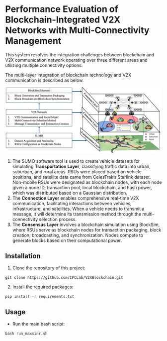 # Performance Evaluation of Blockchain-Integrated V2X Networks with Multi-Connectivity Management

This system resolves the integration challenges between blockchain and V2X communication network operating over three different areas and utilizing multiple connectivity options.

The multi-layer integration of blockchain technology and V2X communication is described as below.

<div align="center">
    <img src="./assets/system2.png?raw=true" width=700>
</div>

1. The SUMO software tool is used to create vehicle datasets for simulating **Transportation Layer**, classifying traffic data into urban, suburban, and rural areas. RSUs were placed based on vehicle positions, and satellite data came from CelesTrak’s Starlink dataset. Non-mobile RSUs were designated as blockchain nodes, with each node given a node ID, transaction pool, local blockchain, and hash power, which was distributed based on a Gaussian distribution.
2. The **Connection Layer** enables comprehensive real-time V2X communication, facilitating interactions between vehicles, infrastructure, and satellites. When a vehicle needs to transmit a message, it will determine its transmission method through the multi-connectivity selection process.
3. The **Consensus Layer** involves a blockchain simulation using BlockSim, where RSUs serve as blockchain nodes for transaction packaging, block creation, broadcasting, and synchronization. Nodes compete to generate blocks based on their computational power.

## Installation

1. Clone the repository of this project:

```
git clone https://github.com/IPCLab/V2XBlockchain.git
```

2. Install the required packages:

```
pip install -r requirements.txt
```

## Usage

-   Run the main bash script:

```
bash run_maxsinr.sh
```
